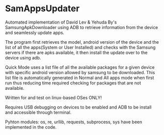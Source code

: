 # SamAppsUpdater
Automated implementation of David Lev &amp; Yehuda By's SamsungApkDownloader using ADB to retrieve information from the device and seamlessly update apps.

The program first retrieves the model, android version of the device and the list of all the apps(System or User Installed) and checks with the Samsung servers if there are apks available, it then install the update over to the device using adb.

Quick Mode uses a list file of all the available packages for a given device with specific android version allowed by samsung to be downloaded. This list file is automatically generated in Normal and All apps mode when first run thus reducing time required checking for packages that are not available.

Written for and test on linux-based OSes ONLY!

Requires USB debugging on devices to be enabled and ADB to be install and accessible through terminal.

Pyhton modules: os, re, urllib, requests, subprocess, sys have been implemented in the code.
